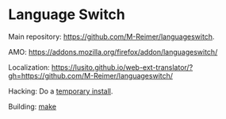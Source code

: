 Language Switch
===============

Main repository: https://github.com/M-Reimer/languageswitch.

AMO: https://addons.mozilla.org/firefox/addon/languageswitch/

Localization: https://lusito.github.io/web-ext-translator/?gh=https://github.com/M-Reimer/languageswitch/

Hacking: Do a [temporary install](https://developer.mozilla.org/Add-ons/WebExtensions/Temporary_Installation_in_Firefox).

Building: [make](https://www.gnu.org/software/make/)
